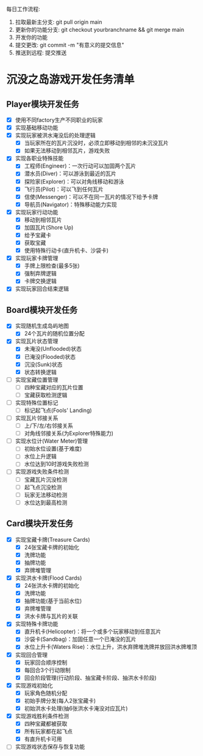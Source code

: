 每日工作流程:
1. 拉取最新主分支: git pull origin main
2. 更新你的功能分支: git checkout yourbranchname && git merge main
3. 开发你的功能
4. 提交更改: git commit -m "有意义的提交信息"
5. 推送到远程: 提交推送
# 沉没之岛游戏开发任务清单

## Player模块开发任务


- [x] 使用不同factory生产不同职业的玩家
- [x] 实现基础移动功能
- [x] 实现玩家被洪水淹没后的处理逻辑
  - [x] 当玩家所在的瓦片沉没时，必须立即移动到相邻的未沉没瓦片
  - [x] 如果无法移动到相邻瓦片，游戏失败
- [x] 实现各职业特殊技能
  - [x] 工程师(Engineer)：一次行动可以加固两个瓦片
  - [x] 潜水员(Diver)：可以游泳到最近的瓦片
  - [x] 探险家(Explorer)：可以对角线移动和游泳
  - [x] 飞行员(Pilot)：可以飞到任何瓦片
  - [x] 信使(Messenger)：可以不在同一瓦片的情况下给予卡牌
  - [x] 导航员(Navigator)：特殊移动能力实现
- [x] 实现玩家行动功能
  - [x] 移动到相邻瓦片
  - [x] 加固瓦片(Shore Up)
  - [x] 给予宝藏卡
  - [x] 获取宝藏
  - [x] 使用特殊行动卡(直升机卡、沙袋卡)
- [x] 实现玩家卡牌管理
  - [x] 手牌上限检查(最多5张)
  - [x] 强制弃牌逻辑
  - [x] 卡牌交换逻辑
- [x] 实现玩家回合结束逻辑

## Board模块开发任务
- [x] 实现随机生成岛屿地图
  - [x] 24个瓦片的随机位置分配
- [x] 实现瓦片状态管理
  - [x] 未淹没(Unflooded)状态
  - [x] 已淹没(Flooded)状态
  - [x] 沉没(Sunk)状态
  - [x] 状态转换逻辑
- [ ] 实现宝藏位置管理
  - [ ] 四种宝藏对应的瓦片位置
  - [ ] 宝藏获取检测逻辑
- [ ] 实现特殊位置标记
  - [ ] 标记起飞点(Fools' Landing)
- [ ] 实现瓦片邻接关系
  - [ ] 上/下/左/右邻接关系
  - [ ] 对角线邻接关系(为Explorer特殊能力)
- [ ] 实现水位计(Water Meter)管理
  - [ ] 初始水位设置(基于难度)
  - [ ] 水位上升逻辑
  - [ ] 水位达到10时游戏失败检测
- [ ] 实现游戏失败条件检测
  - [ ] 宝藏瓦片沉没检测
  - [ ] 起飞点沉没检测
  - [ ] 玩家无法移动检测
  - [ ] 水位达到最高检测

## Card模块开发任务
- [x] 实现宝藏卡牌(Treasure Cards)
  - [x] 24张宝藏卡牌的初始化
  - [x] 洗牌功能
  - [x] 抽牌功能
  - [x] 弃牌堆管理
- [x] 实现洪水卡牌(Flood Cards)
  - [x] 24张洪水卡牌的初始化
  - [x] 洗牌功能
  - [x] 抽牌功能(基于当前水位)
  - [x] 弃牌堆管理
  - [x] 洪水卡牌与瓦片的关联
- [x] 实现特殊卡牌功能
  - [x] 直升机卡(Helicopter)：将一个或多个玩家移动到任意瓦片
  - [x] 沙袋卡(Sandbag)：加固任意一个已淹没的瓦片
  - [x] 水位上升卡(Waters Rise)：水位上升，洪水弃牌堆洗牌并放回洪水牌堆顶
- [x] 实现回合管理
  - [x] 玩家回合顺序控制
  - [x] 每回合3个行动限制
  - [x] 回合阶段管理(行动阶段、抽宝藏卡阶段、抽洪水卡阶段)
- [x] 实现游戏初始化
  - [x] 玩家角色随机分配
  - [x] 初始手牌分发(每人2张宝藏卡)
  - [x] 初始洪水卡处理(抽6张洪水卡淹没对应瓦片)
- [x] 实现游戏胜利条件检测
  - [x] 四种宝藏都被获取
  - [x] 所有玩家都在起飞点
  - [x] 有直升机卡可用
- [ ] 实现游戏状态保存与恢复功能
